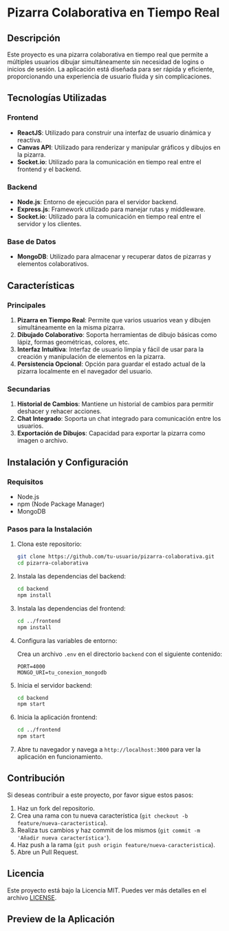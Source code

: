 # Pizarra Colaborativa en Tiempo Real

## Descripción

Este proyecto es una pizarra colaborativa en tiempo real que permite a múltiples usuarios dibujar simultáneamente sin necesidad de logins o inicios de sesión. La aplicación está diseñada para ser rápida y eficiente, proporcionando una experiencia de usuario fluida y sin complicaciones.

## Tecnologías Utilizadas

### Frontend

- **ReactJS**: Utilizado para construir una interfaz de usuario dinámica y reactiva.
- **Canvas API**: Utilizado para renderizar y manipular gráficos y dibujos en la pizarra.
- **Socket.io**: Utilizado para la comunicación en tiempo real entre el frontend y el backend.

### Backend

- **Node.js**: Entorno de ejecución para el servidor backend.
- **Express.js**: Framework utilizado para manejar rutas y middleware.
- **Socket.io**: Utilizado para la comunicación en tiempo real entre el servidor y los clientes.

### Base de Datos

- **MongoDB**: Utilizado para almacenar y recuperar datos de pizarras y elementos colaborativos.

## Características

### Principales

1. **Pizarra en Tiempo Real**: Permite que varios usuarios vean y dibujen simultáneamente en la misma pizarra.
2. **Dibujado Colaborativo**: Soporta herramientas de dibujo básicas como lápiz, formas geométricas, colores, etc.
3. **Interfaz Intuitiva**: Interfaz de usuario limpia y fácil de usar para la creación y manipulación de elementos en la pizarra.
4. **Persistencia Opcional**: Opción para guardar el estado actual de la pizarra localmente en el navegador del usuario.

### Secundarias

1. **Historial de Cambios**: Mantiene un historial de cambios para permitir deshacer y rehacer acciones.
2. **Chat Integrado**: Soporta un chat integrado para comunicación entre los usuarios.
3. **Exportación de Dibujos**: Capacidad para exportar la pizarra como imagen o archivo.

## Instalación y Configuración

### Requisitos

- Node.js
- npm (Node Package Manager)
- MongoDB

### Pasos para la Instalación

1. Clona este repositorio:

    ```bash
    git clone https://github.com/tu-usuario/pizarra-colaborativa.git
    cd pizarra-colaborativa
    ```

2. Instala las dependencias del backend:

    ```bash
    cd backend
    npm install
    ```

3. Instala las dependencias del frontend:

    ```bash
    cd ../frontend
    npm install
    ```

4. Configura las variables de entorno:

    Crea un archivo `.env` en el directorio `backend` con el siguiente contenido:

    ```env
    PORT=4000
    MONGO_URI=tu_conexion_mongodb
    ```

5. Inicia el servidor backend:

    ```bash
    cd backend
    npm start
    ```

6. Inicia la aplicación frontend:

    ```bash
    cd ../frontend
    npm start
    ```

7. Abre tu navegador y navega a `http://localhost:3000` para ver la aplicación en funcionamiento.

## Contribución

Si deseas contribuir a este proyecto, por favor sigue estos pasos:

1. Haz un fork del repositorio.
2. Crea una rama con tu nueva característica (`git checkout -b feature/nueva-caracteristica`).
3. Realiza tus cambios y haz commit de los mismos (`git commit -m 'Añadir nueva característica'`).
4. Haz push a la rama (`git push origin feature/nueva-caracteristica`).
5. Abre un Pull Request.

## Licencia

Este proyecto está bajo la Licencia MIT. Puedes ver más detalles en el archivo [LICENSE](LICENSE).

## Preview de la Aplicación

